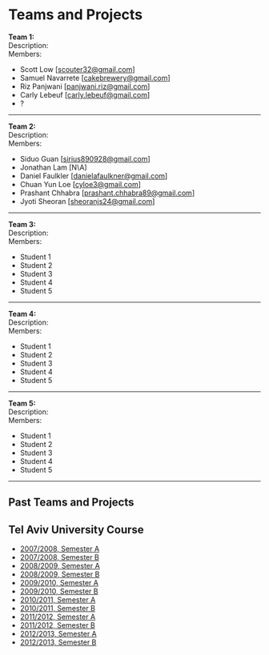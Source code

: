 # Teams and Projects

**Team 1:**  
Description:  
Members:

- Scott Low [[scouter32@gmail.com](mailto:scouter32@gmail.com)]
- Samuel Navarrete [[cakebrewery@gmail.com](mailto:cakebrewery@gmail.com)]
- Riz Panjwani [[panjwani.riz@gmail.com](mailto:panjwani.riz@gmail.com)]
- Carly Lebeuf [[carly.lebeuf@gmail.com](mailto:carly.lebeuf@gmail.com)]
- ?

---

**Team 2:**  
Description:  
Members:

- Siduo Guan [[sirius890928@gmail.com](mailto:sirius890928@gmail.com)]
- Jonathan Lam [N\A]
- Daniel Faulkler [[danielafaulkner@gmail.com](mailto:danielafaulkner@gmail.com)]
- Chuan Yun Loe [[cyloe3@gmail.com](mailto:cyloe3@gmail.com)]
- Prashant Chhabra [[prashant.chhabra89@gmail.com](mailto:prashant.chhabra89@gmail.com)]
- Jyoti Sheoran [[sheoranjs24@gmail.com](mailto:sheoranjs24@gmail.com)]

---

**Team 3:**  
Description:  
Members:

- Student 1 <email>
- Student 2 <email>
- Student 3 <email>
- Student 4 <email>
- Student 5 <email>

---

**Team 4:**  
Description:  
Members:

- Student 1 <email>
- Student 2 <email>
- Student 3 <email>
- Student 4 <email>
- Student 5 <email>

---

**Team 5:**  
Description:  
Members:

- Student 1 <email>
- Student 2 <email>
- Student 3 <email>
- Student 4 <email>
- Student 5 <email>

---

## Past Teams and Projects

## Tel Aviv University Course

- [2007/2008, Semester A](http://tau-itw.wikidot.com/active-projects-08)
- [2007/2008, Semester B](http://tau-gadgets.wikidot.com/)
- [2008/2009, Semester A](http://sites.google.com/site/taugadgets09a/)
- [2008/2009, Semester B](http://sites.google.com/site/taugadgets09b/)
- [2009/2010, Semester A](http://sites.google.com/site/taugadgets10a)
- [2009/2010, Semester B](http://sites.google.com/site/taugadgets10b)
- [2010/2011, Semester A](https://sites.google.com/site/cloudweb10a/)
- [2010/2011, Semester B](https://sites.google.com/site/cloudweb10b)
- [2011/2012, Semester A](https://sites.google.com/site/cloudweb11a/)
- [2011/2012, Semester B](https://sites.google.com/site/cloudweb11b/)
- [2012/2013, Semester A](https://sites.google.com/site/cloudweb12a/)
- [2012/2013, Semester B](https://sites.google.com/site/cloudweb12b/)

